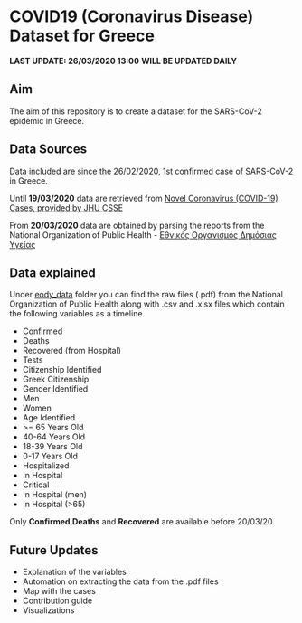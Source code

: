 # COVID19 (Coronavirus Disease) Dataset for Greece #

**LAST UPDATE: 26/03/2020 13:00**
**WILL BE UPDATED DAILY** 

## Aim ##
The aim of this repository is to create a dataset for the SARS-CoV-2 epidemic in Greece.

## Data Sources ##
Data included are since the 26/02/2020, 1st confirmed case of SARS-CoV-2 in Greece. 

Until **19/03/2020** data are retrieved from [Novel Coronavirus (COVID-19) Cases, provided by JHU CSSE](https://github.com/CSSEGISandData/COVID-19)

From **20/03/2020** data are obtained by parsing the reports from the National Organization of Public Health - [Εθνικός Οργανισμός Δημόσιας Υγείας](https://eody.gov.gr/)

## Data explained ##
Under [eody_data](eody_data/) folder you can find the raw files (.pdf) from the National Organization of Public Health along with .csv and .xlsx files which contain the following variables as a timeline. 

- Confirmed
- Deaths
- Recovered (from Hospital)
- Tests
- Citizenship Identified
- Greek Citizenship
- Gender Identified
- Men
- Women
- Age Identified
- \>= 65 Years Old
- 40-64 Years Old
- 18-39 Years Old
- 0-17 Years Old
- Hospitalized
- In Hospital
- Critical
- In Hospital (men)
- In Hospital (>65)

Only **Confirmed**,**Deaths** and **Recovered** are available before 20/03/20.

## Future Updates ##
- Explanation of the variables
- Automation on extracting the data from the .pdf files
- Map with the cases
- Contribution guide
- Visualizations
